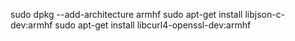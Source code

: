 sudo dpkg --add-architecture armhf
sudo apt-get install libjson-c-dev:armhf
sudo apt-get install libcurl4-openssl-dev:armhf